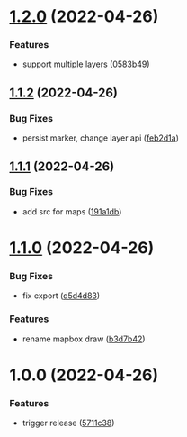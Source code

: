 # [1.2.0](https://github.com/flying-dice/mapbox-toolkit/compare/v1.1.2...v1.2.0) (2022-04-26)


### Features

* support multiple layers ([0583b49](https://github.com/flying-dice/mapbox-toolkit/commit/0583b49f0e0620c7aafc1db39dfe2542801fabf6))

## [1.1.2](https://github.com/flying-dice/mapbox-toolkit/compare/v1.1.1...v1.1.2) (2022-04-26)


### Bug Fixes

* persist marker, change layer api ([feb2d1a](https://github.com/flying-dice/mapbox-toolkit/commit/feb2d1aeb1078516e9da11a2454de9173ec0919c))

## [1.1.1](https://github.com/flying-dice/mapbox-toolkit/compare/v1.1.0...v1.1.1) (2022-04-26)


### Bug Fixes

* add src for maps ([191a1db](https://github.com/flying-dice/mapbox-toolkit/commit/191a1dba5003f751fef9643270ed064527d2e8bb))

# [1.1.0](https://github.com/flying-dice/mapbox-toolkit/compare/v1.0.0...v1.1.0) (2022-04-26)


### Bug Fixes

* fix export ([d5d4d83](https://github.com/flying-dice/mapbox-toolkit/commit/d5d4d830d882e2d4519a2a9d71f06b848ac333e9))


### Features

* rename mapbox draw ([b3d7b42](https://github.com/flying-dice/mapbox-toolkit/commit/b3d7b42c7c83bc2561f6201381f4ab9e67df776d))

# 1.0.0 (2022-04-26)


### Features

* trigger release ([5711c38](https://github.com/flying-dice/mapbox-toolkit/commit/5711c3828376f4fb4c9a9bced43a70eeb92b5e41))
